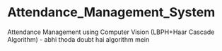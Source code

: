 # Attendance_Management_System
 Attendance Management using Computer Vision (LBPH+Haar Cascade Algorithm) - abhi thoda doubt hai algorithm mein 
